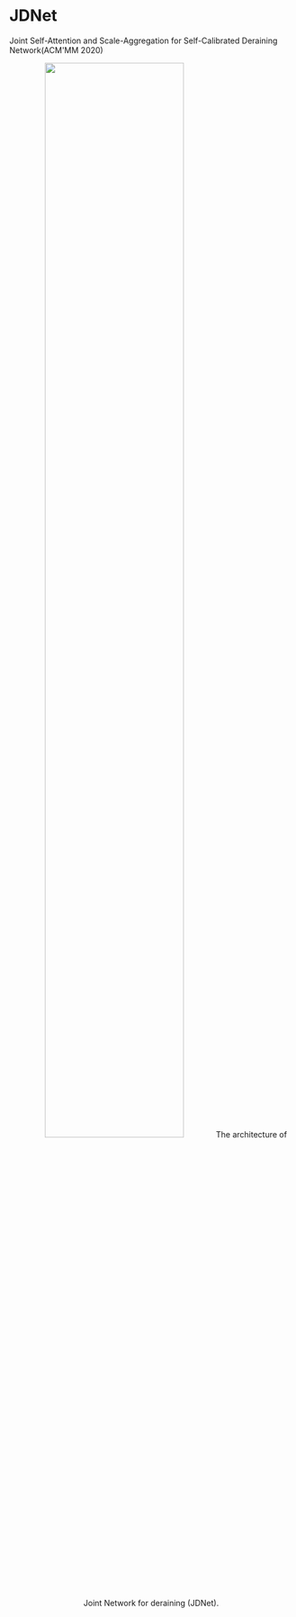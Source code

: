 # JDNet
Joint Self-Attention and Scale-Aggregation for Self-Calibrated Deraining Network(ACM'MM 2020)

<div align=center>
<img src="https://github.com/Ohraincu/JDNet/blob/master/fig/overall.png" width="70%" height="70%">
The architecture of Joint Network for deraining (JDNet).
</div>
